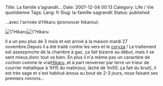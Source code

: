 Title: La famille s'agrandit...
Date: 2007-12-04 00:13
Category: Life / Vie quotidienne
Tags:
Lang: fr
Slug: la-famille-sagrandit
Status: published

...avec l'arrivée d'Hikaru (prononcer hikarou):

![\\"Hikaru](\%22/public/hikaru/hikaru1.jpg\%22)![\\"Hikaru](\%22/public/hikaru/hikaru2.jpg\%22)

Il a un peu plus de 3 mois et est arrivé à la maison mardi 27 novembre.Depuis il a été traité contre les vers et le [coryza](\%22http://fr.wikipedia.org/wiki/Coryza\%22) ! Le traitement est assezproche de la chambre à gaz, ça fait bizarre au début, mais il se sent mieux,donc tout va bien. En plus il n'a même pas un caractère de cochon comme le vrai[Hikaru](\%22http://bibliographie.jeudego.org/hikaru/\%22).,et à part renverser par terre un trieur de courrier métallique à 1H15 du matin(oui, lâché de 1m50, ça fait du bruit), il est très sage et s'est habitué ànous au bout de 2-3 jours, nous faisant ses premiers ronrons...
